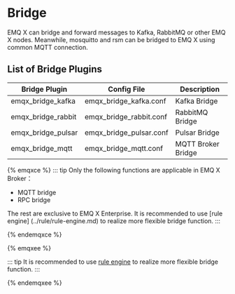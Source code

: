 # Bridge

EMQ X can bridge and forward messages to Kafka, RabbitMQ or other EMQ X nodes. Meanwhile, mosquitto and rsm can be bridged to EMQ X using common MQTT connection.

## List of Bridge Plugins

| Bridge Plugin        | Config File               | Description        |
| -------------------- | ------------------------- | ------------------ |
| emqx\_bridge\_kafka  | emqx\_bridge\_kafka.conf  | Kafka Bridge       |
| emqx\_bridge\_rabbit | emqx\_bridge\_rabbit.conf | RabbitMQ Bridge    |
| emqx\_bridge\_pulsar | emqx\_bridge\_pulsar.conf | Pulsar Bridge      |
| emqx\_bridge\_mqtt   | emqx\_bridge\_mqtt.conf   | MQTT Broker Bridge |


{% emqxce %}
::: tip
Only the following functions are applicable in EMQ X Broker：

- MQTT bridge
- RPC bridge

The rest are exclusive to EMQ X Enterprise. It is recommended to use [rule engine] (../rule/rule-engine.md) to realize more flexible bridge function.
:::

{% endemqxce %}


{% emqxee %}

::: tip
It is recommended to use
[rule engine](../rule/rule-engine.md)
to realize more flexible bridge function.
:::

{% endemqxee %}
